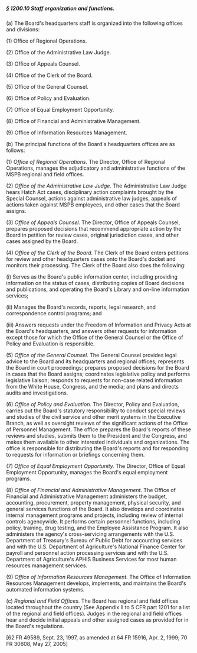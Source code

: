 ##### § 1200.10 Staff organization and functions. #####

(a) The Board's headquarters staff is organized into the following offices and divisions:

(1) Office of Regional Operations.

(2) Office of the Administrative Law Judge.

(3) Office of Appeals Counsel.

(4) Office of the Clerk of the Board.

(5) Office of the General Counsel.

(6) Office of Policy and Evaluation.

(7) Office of Equal Employment Opportunity.

(8) Office of Financial and Administrative Management.

(9) Office of Information Resources Management.

(b) The principal functions of the Board's headquarters offices are as follows:

(1) *Office of Regional Operations.* The Director, Office of Regional Operations, manages the adjudicatory and administrative functions of the MSPB regional and field offices.

(2) *Office of the Administrative Law Judge.* The Administrative Law Judge hears Hatch Act cases, disciplinary action complaints brought by the Special Counsel, actions against administrative law judges, appeals of actions taken against MSPB employees, and other cases that the Board assigns.

(3) *Office of Appeals Counsel.* The Director, Office of Appeals Counsel, prepares proposed decisions that recommend appropriate action by the Board in petition for review cases, original jurisdiction cases, and other cases assigned by the Board.

(4) *Office of the Clerk of the Board.* The Clerk of the Board enters petitions for review and other headquarters cases onto the Board's docket and monitors their processing. The Clerk of the Board also does the following:

(i) Serves as the Board's public information center, including providing information on the status of cases, distributing copies of Board decisions and publications, and operating the Board's Library and on-line information services;

(ii) Manages the Board's records, reports, legal research, and correspondence control programs; and

(iii) Answers requests under the Freedom of Information and Privacy Acts at the Board's headquarters, and answers other requests for information except those for which the Office of the General Counsel or the Office of Policy and Evaluation is responsible.

(5) *Office of the General Counsel.* The General Counsel provides legal advice to the Board and its headquarters and regional offices; represents the Board in court proceedings; prepares proposed decisions for the Board in cases that the Board assigns; coordinates legislative policy and performs legislative liaison; responds to requests for non-case related information from the White House, Congress, and the media; and plans and directs audits and investigations.

(6) *Office of Policy and Evaluation.* The Director, Policy and Evaluation, carries out the Board's statutory responsibility to conduct special reviews and studies of the civil service and other merit systems in the Executive Branch, as well as oversight reviews of the significant actions of the Office of Personnel Management. The office prepares the Board's reports of these reviews and studies, submits them to the President and the Congress, and makes them available to other interested individuals and organizations. The office is responsible for distributing the Board's reports and for responding to requests for information or briefings concerning them.

(7) *Office of Equal Employment Opportunity.* The Director, Office of Equal Employment Opportunity, manages the Board's equal employment programs.

(8) *Office of Financial and Administrative Management.* The Office of Financial and Administrative Management administers the budget, accounting, procurement, property management, physical security, and general services functions of the Board. It also develops and coordinates internal management programs and projects, including review of internal controls agencywide. It performs certain personnel functions, including policy, training, drug testing, and the Employee Assistance Program. It also administers the agency's cross-servicing arrangements with the U.S. Department of Treasury's Bureau of Public Debt for accounting services and with the U.S. Department of Agriculture's National Finance Center for payroll and personnel action processing services and with the U.S. Department of Agriculture's APHIS Business Services for most human resources management services.

(9) *Office of Information Resources Management.* The Office of Information Resources Management develops, implements, and maintains the Board's automated information systems.

(c) *Regional and Field Offices.* The Board has regional and field offices located throughout the country (See Appendix II to 5 CFR part 1201 for a list of the regional and field offices). Judges in the regional and field offices hear and decide initial appeals and other assigned cases as provided for in the Board's regulations.

[62 FR 49589, Sept. 23, 1997, as amended at 64 FR 15916, Apr. 2, 1999; 70 FR 30608, May 27, 2005]